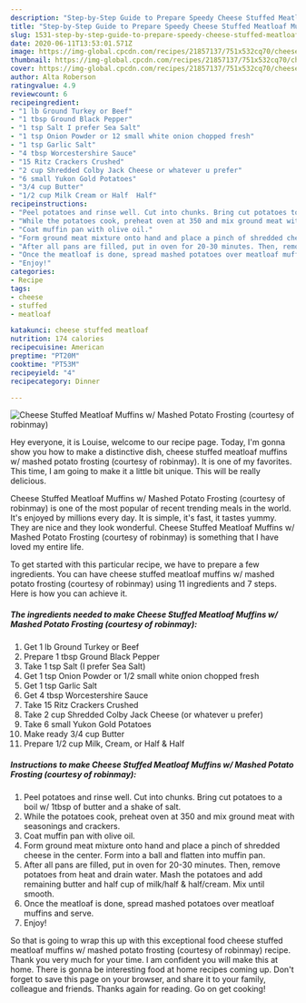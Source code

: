 ```yaml
---
description: "Step-by-Step Guide to Prepare Speedy Cheese Stuffed Meatloaf Muffins w/ Mashed Potato Frosting (courtesy of robinmay)"
title: "Step-by-Step Guide to Prepare Speedy Cheese Stuffed Meatloaf Muffins w/ Mashed Potato Frosting (courtesy of robinmay)"
slug: 1531-step-by-step-guide-to-prepare-speedy-cheese-stuffed-meatloaf-muffins-w-mashed-potato-frosting-courtesy-of-robinmay
date: 2020-06-11T13:53:01.571Z
image: https://img-global.cpcdn.com/recipes/21857137/751x532cq70/cheese-stuffed-meatloaf-muffins-w-mashed-potato-frosting-courtesy-of-robinmay-recipe-main-photo.jpg
thumbnail: https://img-global.cpcdn.com/recipes/21857137/751x532cq70/cheese-stuffed-meatloaf-muffins-w-mashed-potato-frosting-courtesy-of-robinmay-recipe-main-photo.jpg
cover: https://img-global.cpcdn.com/recipes/21857137/751x532cq70/cheese-stuffed-meatloaf-muffins-w-mashed-potato-frosting-courtesy-of-robinmay-recipe-main-photo.jpg
author: Alta Roberson
ratingvalue: 4.9
reviewcount: 6
recipeingredient:
- "1 lb Ground Turkey or Beef"
- "1 tbsp Ground Black Pepper"
- "1 tsp Salt I prefer Sea Salt"
- "1 tsp Onion Powder or 12 small white onion chopped fresh"
- "1 tsp Garlic Salt"
- "4 tbsp Worcestershire Sauce"
- "15 Ritz Crackers Crushed"
- "2 cup Shredded Colby Jack Cheese or whatever u prefer"
- "6 small Yukon Gold Potatoes"
- "3/4 cup Butter"
- "1/2 cup Milk Cream or Half  Half"
recipeinstructions:
- "Peel potatoes and rinse well. Cut into chunks. Bring cut potatoes to a boil w/ 1tbsp of butter and a shake of salt."
- "While the potatoes cook, preheat oven at 350 and mix ground meat with seasonings and crackers."
- "Coat muffin pan with olive oil."
- "Form ground meat mixture onto hand and place a pinch of shredded cheese in the center. Form into a ball and flatten into muffin pan."
- "After all pans are filled, put in oven for 20-30 minutes. Then, remove potatoes from heat and drain water. Mash the potatoes and add remaining butter and half cup of milk/half &amp; half/cream. Mix until smooth."
- "Once the meatloaf is done, spread mashed potatoes over meatloaf muffins and serve."
- "Enjoy!"
categories:
- Recipe
tags:
- cheese
- stuffed
- meatloaf

katakunci: cheese stuffed meatloaf 
nutrition: 174 calories
recipecuisine: American
preptime: "PT20M"
cooktime: "PT53M"
recipeyield: "4"
recipecategory: Dinner

---
```



![Cheese Stuffed Meatloaf Muffins w/ Mashed Potato Frosting (courtesy of robinmay)](https://img-global.cpcdn.com/recipes/21857137/751x532cq70/cheese-stuffed-meatloaf-muffins-w-mashed-potato-frosting-courtesy-of-robinmay-recipe-main-photo.jpg)

Hey everyone, it is Louise, welcome to our recipe page. Today, I'm gonna show you how to make a distinctive dish, cheese stuffed meatloaf muffins w/ mashed potato frosting (courtesy of robinmay). It is one of my favorites. This time, I am going to make it a little bit unique. This will be really delicious.



Cheese Stuffed Meatloaf Muffins w/ Mashed Potato Frosting (courtesy of robinmay) is one of the most popular of recent trending meals in the world. It's enjoyed by millions every day. It is simple, it's fast, it tastes yummy. They are nice and they look wonderful. Cheese Stuffed Meatloaf Muffins w/ Mashed Potato Frosting (courtesy of robinmay) is something that I have loved my entire life.


To get started with this particular recipe, we have to prepare a few ingredients. You can have cheese stuffed meatloaf muffins w/ mashed potato frosting (courtesy of robinmay) using 11 ingredients and 7 steps. Here is how you can achieve it.

<!--inarticleads1-->

##### The ingredients needed to make Cheese Stuffed Meatloaf Muffins w/ Mashed Potato Frosting (courtesy of robinmay):

1. Get 1 lb Ground Turkey or Beef
1. Prepare 1 tbsp Ground Black Pepper
1. Take 1 tsp Salt (I prefer Sea Salt)
1. Get 1 tsp Onion Powder or 1/2 small white onion chopped fresh
1. Get 1 tsp Garlic Salt
1. Get 4 tbsp Worcestershire Sauce
1. Take 15 Ritz Crackers Crushed
1. Take 2 cup Shredded Colby Jack Cheese (or whatever u prefer)
1. Take 6 small Yukon Gold Potatoes
1. Make ready 3/4 cup Butter
1. Prepare 1/2 cup Milk, Cream, or Half &amp; Half




<!--inarticleads2-->

##### Instructions to make Cheese Stuffed Meatloaf Muffins w/ Mashed Potato Frosting (courtesy of robinmay):

1. Peel potatoes and rinse well. Cut into chunks. Bring cut potatoes to a boil w/ 1tbsp of butter and a shake of salt.
1. While the potatoes cook, preheat oven at 350 and mix ground meat with seasonings and crackers.
1. Coat muffin pan with olive oil.
1. Form ground meat mixture onto hand and place a pinch of shredded cheese in the center. Form into a ball and flatten into muffin pan.
1. After all pans are filled, put in oven for 20-30 minutes. Then, remove potatoes from heat and drain water. Mash the potatoes and add remaining butter and half cup of milk/half &amp; half/cream. Mix until smooth.
1. Once the meatloaf is done, spread mashed potatoes over meatloaf muffins and serve.
1. Enjoy!




So that is going to wrap this up with this exceptional food cheese stuffed meatloaf muffins w/ mashed potato frosting (courtesy of robinmay) recipe. Thank you very much for your time. I am confident you will make this at home. There is gonna be interesting food at home recipes coming up. Don't forget to save this page on your browser, and share it to your family, colleague and friends. Thanks again for reading. Go on get cooking!
